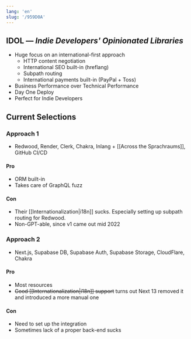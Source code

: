 ```yaml
---
lang: 'en'
slug: '/959D0A'
---
```


## IDOL — _Indie Developers' Opinionated Libraries_

- Huge focus on an international-first approach
  - HTTP content negotiation
  - International SEO built-in (hreflang)
  - Subpath routing
  - International payments built-in (PayPal + Toss)
- Business Performance over Technical Performance
- Day One Deploy
- Perfect for Indie Developers

## Current Selections

### Approach 1

- Redwood, Render, Clerk, Chakra, Inlang + [[Across the Sprachraums]], GitHub CI/CD

#### Pro

- ORM built-in
- Takes care of GraphQL fuzz

#### Con

- Their [[Internationalization|i18n]] sucks. Especially setting up subpath routing for Redwood.
- Non-GPT-able, since v1 came out mid 2022

### Approach 2

- Next.js, Supabase DB, Supabase Auth, Supabase Storage, CloudFlare, Chakra

#### Pro

- Most resources
- ~~Good [[Internationalization|i18n]] support~~ turns out Next 13 removed it and introduced a more manual one

#### Con

- Need to set up the integration
- Sometimes lack of a proper back-end sucks
